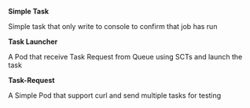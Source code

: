 **Simple Task**

Simple task that only write to console to confirm that job has run

**Task Launcher**

A Pod that receive Task Request from Queue using SCTs and launch the task

**Task-Request**

A Simple Pod that support curl and send multiple tasks for testing